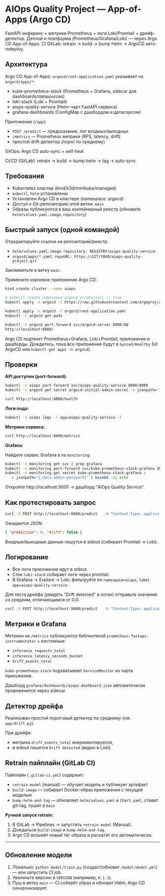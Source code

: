 # AIOps Quality Project — App-of-Apps (Argo CD)

FastAPI-инференс + метрики Prometheus + логи Loki/Promtail + дрейф-детектор.
Деплой и платформа (Prometheus/Grafana/Loki) — через Argo CD App-of-Apps.
CI GitLab: retrain → build → bump Helm → ArgoCD авто-redeploy.

## Архитектура

Argo CD App-of-Apps: `argocd/root-application.yaml` указывает на `argocd/apps/*`:

- kube-prometheus-stack (Prometheus + Grafana, sidecar для dashboards/datasources)
- loki-stack (Loki + Promtail)
- aiops-quality-service (Helm-чарт FastAPI сервиса)
- grafana-dashboards (ConfigMap с дашбордом и датасорсом)

Приложение (`/app`):

- `POST /predict` — предсказание, лог входных/выходных
- `/metrics` — Prometheus метрики (RPS, latency, drift)
- простой drift-детектор (порог по среднему)

GitOps: Argo CD auto-sync + self-heal

CI/CD (GitLab): retrain → build → bump helm → tag → auto-sync

## Требования

- Kubernetes кластер (kind/k3d/minikube/managed)
- `kubectl`, `helm` установлены
- Установлен Argo CD в кластере (namespace: argocd)
- Доступ к Git-репозиторию этой ветки: `main`
- Образы публикуются в ваш контейнерный реестр (обновите `helm/values.yaml.image.repository`)

## Быстрый запуск (одной командой)

Отредактируйте ссылки на репозиторий/реестр:

- `helm/values.yaml`: `image.repository: REGISTRY/aiops-quality-service`
- `argocd/apps/*.yaml`: `repoURL: https://GIT/YOUR/aiops-quality-project.git`

Закоммитьте в ветку `main`.

Примените корневое приложение Argo CD:

```bash
kind create cluster --name aiops

# kubectl create namespace argocd 2>/dev/null || true
kubectl apply -n argocd -f https://raw.githubusercontent.com/argoproj/argo-cd/stable/manifests/install.yaml

kubectl apply -n argocd -f argocd/root-application.yaml
kubectl -n argocd get pods

kubectl -n argocd port-forward svc/argocd-server 8080:80
http://localhost:8080/
```

Argo CD подтянет Prometheus+Grafana, Loki+Promtail, приложение и дашборды.
Дождитесь, пока все приложения будут в `Synced/Healthy` (UI ArgoCD или `kubectl get apps -n argocd`).

## Проверки

**API доступен (port-forward):**

```bash
kubectl -n aiops port-forward svc/aiops-quality-service 8000:8000
kubectl -n argocd get secret argocd-initial-admin-secret -o jsonpath="{.data.password}" | base64 -d; echo

curl http://localhost:8000/health
```

**Логи пода:**

```bash
kubectl -n aiops logs -l app=aiops-quality-service -f
```

**Метрики сервисa:**

```bash
curl http://localhost:8000/metrics
```

**Grafana:**

Найдите сервис Grafana в ns `monitoring`:

```bash
kubectl -n monitoring get svc | grep grafana
kubectl -n monitoring port-forward svc/kube-prometheus-stack-grafana 3000:80
kubectl -n monitoring get secret kube-prometheus-stack-grafana \
  -o jsonpath="{.data.admin-password}" | base64 -d; echo
```

Откройте http://localhost:3000 → дашборд “AIOps Quality Service”.

## Как протестировать запрос

```bash
curl -X POST http://localhost:8000/predict   -H "Content-Type: application/json"   -d '{"values":[0.1, 0.2, 0.3]}'
```

Ожидается JSON:

```json
{ "prediction": 0, "drift": false }
```

Входные/выходные данные пишутся в stdout (собирает Promtail → Loki).

## Логирование

- Все логи приложения идут в stdout.
- Стек `loki-stack` собирает логи через promtail.
- В Grafana → Explore → Loki: фильтруйте по `namespace=aiops`, `label app=aiops-quality-service`.

Для теста дрейфа (увидеть "Drift detected" в логах) отправьте значения со средним, отличающимся от 0.0:

```bash
curl -X POST http://localhost:8000/predict   -H "Content-Type: application/json"   -d '{"values":[2.0, 3.0, 4.0]}'
```

## Метрики и Grafana

Метрики на `/metrics` публикуются библиотекой `prometheus-fastapi-instrumentator` + кастомные:

- `inference_requests_total`
- `inference_latency_seconds_bucket`
- `drift_events_total`

`kube-prometheus-stack` подхватывает `ServiceMonitor` из чарта приложения.

Дашборд `grafana/dashboards/aiops-dashboard.json` автоматически провиженится через sidecar.

## Детектор дрейфа

Реализован простой пороговый детектор по среднему (см. `app/drift.py`).

При дрейфе:

- метрика `drift_events_total` инкрементируется,
- в stdout пишется `Drift detected` (видно в Loki).

## Retrain пайплайн (GitLab CI)

Пайплайн (`.gitlab-ci.yml`) содержит:

- `retrain-model` (manual) — обучает модель и публикует артефакт
- `build-image` — собирает Docker-образ приложения с текущей моделью
- `bump-helm-and-tag` — обновляет `helm/values.yaml` и `Chart.yaml`, ставит git-tag, пушит в `main`

**Ручной запуск retrain:**

1. В GitLab → Pipelines → запустить `retrain-model` (Manual).
2. Дождаться `build-image` и `bump-helm-and-tag`.
3. Argo CD возьмёт новый тег образа и раскатит его автоматически.

---

## Обновление модели

1. Локально: `python model/train.py` (создаст/обновит `/model/model.pkl`) — или запустить CI job.
2. Увеличьте версию в `VERSION` (например, `0.1.1`).
3. Пуш в ветку `main` — CI соберёт образ и обновит Helm; Argo CD синхронизирует.
